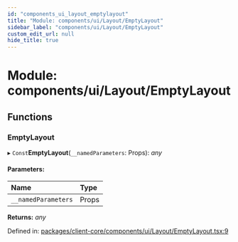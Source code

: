 ```yaml
---
id: "components_ui_layout_emptylayout"
title: "Module: components/ui/Layout/EmptyLayout"
sidebar_label: "components/ui/Layout/EmptyLayout"
custom_edit_url: null
hide_title: true
---
```


# Module: components/ui/Layout/EmptyLayout

## Functions

### EmptyLayout

▸ `Const`**EmptyLayout**(`__namedParameters`: Props): *any*

#### Parameters:

Name | Type |
:------ | :------ |
`__namedParameters` | Props |

**Returns:** *any*

Defined in: [packages/client-core/components/ui/Layout/EmptyLayout.tsx:9](https://github.com/xr3ngine/xr3ngine/blob/66a84a950/packages/client-core/components/ui/Layout/EmptyLayout.tsx#L9)
